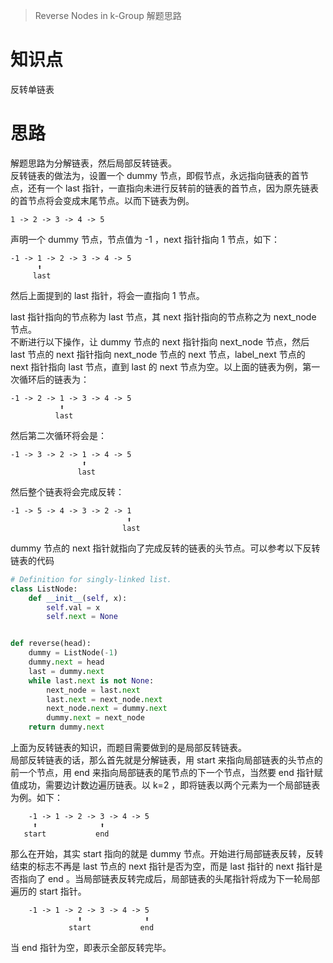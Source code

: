 > Reverse Nodes in k-Group 解题思路

# 知识点
反转单链表

# 思路
解题思路为分解链表，然后局部反转链表。  
反转链表的做法为，设置一个 dummy 节点，即假节点，永远指向链表的首节点，还有一个 last 指针，一直指向未进行反转前的链表的首节点，因为原先链表的首节点将会变成末尾节点。以而下链表为例。  
```
1 -> 2 -> 3 -> 4 -> 5
```
声明一个 dummy 节点，节点值为 -1 ，next 指针指向 1 节点，如下：
```
-1 -> 1 -> 2 -> 3 -> 4 -> 5
      ⬆
     last
```
然后上面提到的 last 指针，将会一直指向 1 节点。  

last 指针指向的节点称为 last 节点，其 next 指针指向的节点称之为 next_node 节点。  
不断进行以下操作，让 dummy 节点的 next 指针指向 next_node 节点，然后 last 节点的 next 指针指向 next_node 节点的 next 节点，label_next 节点的 next 指针指向 last 节点，直到 last 的 next 节点为空。以上面的链表为例，第一次循环后的链表为：
```
-1 -> 2 -> 1 -> 3 -> 4 -> 5
           ⬆
          last
```
然后第二次循环将会是：
```
-1 -> 3 -> 2 -> 1 -> 4 -> 5
                ⬆
               last
```
然后整个链表将会完成反转：
```
-1 -> 5 -> 4 -> 3 -> 2 -> 1
                          ⬆
                         last
```
dummy 节点的 next 指针就指向了完成反转的链表的头节点。可以参考以下反转链表的代码
```python
# Definition for singly-linked list.
class ListNode:
    def __init__(self, x):
        self.val = x
        self.next = None


def reverse(head):
    dummy = ListNode(-1)
    dummy.next = head
    last = dummy.next
    while last.next is not None:
        next_node = last.next
        last.next = next_node.next
        next_node.next = dummy.next
        dummy.next = next_node
    return dummy.next

```

上面为反转链表的知识，而题目需要做到的是局部反转链表。  
局部反转链表的话，那么首先就是分解链表，用 start 来指向局部链表的头节点的前一个节点，用 end 来指向局部链表的尾节点的下一个节点，当然要 end 指针赋值成功，需要边计数边遍历链表。以 k=2 ，即将链表以两个元素为一个局部链表为例。如下：
```
    -1 -> 1 -> 2 -> 3 -> 4 -> 5
     ⬆              ⬆
   start           end
```
那么在开始，其实 start 指向的就是 dummy 节点。开始进行局部链表反转，反转结束的标志不再是 last 节点的 next 指针是否为空，而是 last 指针的 next 指针是否指向了 end 。当局部链表反转完成后，局部链表的头尾指针将成为下一轮局部遍历的 start 指针。
```
    -1 -> 1 -> 2 -> 3 -> 4 -> 5
               ⬆              ⬆
             start           end
```
当 end 指针为空，即表示全部反转完毕。